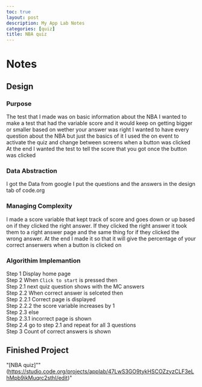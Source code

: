 ```yaml
---
toc: true
layout: post
description: My App Lab Notes
categories: [quiz]
title: NBA quiz 
---
```

# Notes

## Design

### Purpose
 The test that I made was on basic information about the NBA
 I wanted to make a test that had the variable score and it would keep on getting bigger or smaller based on wether your answer was right
 I wanted to have every question about the NBA but just the basics of it 
 I used the on event to activate the quiz and change between screens when a button was clicked
 At the end I wanted the test to tell the score that you got once the button was clicked

### Data Abstraction
I got the Data from google 
I put the questions and the answers in the design tab of code.org

### Managing Complexity
I made a score variable that kept track of score and goes down or up based on if they clicked the right answer.
If they clicked the right answer it took them to a right answer page and the same thing for if they clicked the wrong answer.
At the end I made it so that it will give the percentage of your correct anserwers when a button is clicked on

### Algorithim Implemantion
Step 1 Display home page  
Step 2 When `Click to start` is pressed then     
    Step 2.1 next quiz question shows with the MC answers  
    Step 2.2 When correct answer is selceted then  
        Step 2.2.1 Correct page is displayed   
        Step 2.2.2 the score variable increases by 1  
    Step 2.3 else  
         Step 2.3.1 incorrect page is shown  
    Step 2.4 go to step 2.1 and repeat for all 3 questions  
Step 3 Count of correct answers is shown  

## Finished Project
"[NBA quiz]""(https://studio.code.org/projects/applab/47LwS3GO9tykHSCOZzyzCLF3eLhMpb9ikMuqrc2sthI/edit)"



